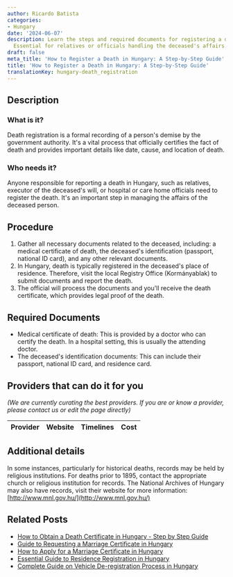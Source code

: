 ```yaml
---
author: Ricardo Batista
categories:
- Hungary
date: '2024-06-07'
description: Learn the steps and required documents for registering a death in Hungary.
  Essential for relatives or officials handling the deceased's affairs.
draft: false
meta_title: 'How to Register a Death in Hungary: A Step-by-Step Guide'
title: 'How to Register a Death in Hungary: A Step-by-Step Guide'
translationKey: hungary-death_registration
---
```


## Description
### What is it?
Death registration is a formal recording of a person's demise by the government authority. It's a vital process that officially certifies the fact of death and provides important details like date, cause, and location of death.

### Who needs it?
Anyone responsible for reporting a death in Hungary, such as relatives, executor of the deceased's will, or hospital or care home officials need to register the death. It's an important step in managing the affairs of the deceased person. 

## Procedure
1. Gather all necessary documents related to the deceased, including: a medical certificate of death, the deceased's identification (passport, national ID card), and any other relevant documents.
2. In Hungary, death is typically registered in the deceased's place of residence. Therefore, visit the local Registry Office (Kormányablak) to submit documents and report the death. 
3. The official will process the documents and you'll receive the death certificate, which provides legal proof of the death.

## Required Documents
- Medical certificate of death: This is provided by a doctor who can certify the death. In a hospital setting, this is usually the attending doctor. 
- The deceased's identification documents: This can include their passport, national ID card, and residence card.

## Providers that can do it for you

_(We are currently curating the best providers. If you are or know a provider, please contact us or edit the page directly)_

| Provider        |     Website     |     Timelines    |       Cost      |
| :-------------: | :-------------: |  :-------------: | :-------------: |

## Additional details
In some instances, particularly for historical deaths, records may be held by religious institutions. For deaths prior to 1895, contact the appropriate church or religious institution for records. The National Archives of Hungary may also have records, visit their website for more information: [http://www.mnl.gov.hu/](http://www.mnl.gov.hu/)


## Related Posts

- [How to Obtain a Death Certificate in Hungary - Step by Step Guide](https://tramitit.com/guides/hungary/request_for_death_certificates/)
- [Guide to Requesting a Marriage Certificate in Hungary](https://tramitit.com/guides/hungary/request_for_marriage_certificates/)
- [How to Apply for a Marriage Certificate in Hungary](https://tramitit.com/guides/hungary/marriage_certificate_application/)
- [Essential Guide to Residence Registration in Hungary](https://tramitit.com/guides/hungary/residence_registration/)
- [Complete Guide on Vehicle De-registration Process in Hungary](https://tramitit.com/guides/hungary/vehicle_de-registration/)